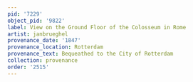 ```yaml
---
pid: '7229'
object_pid: '9822'
label: View on the Ground Floor of the Colosseum in Rome
artist: janbrueghel
provenance_date: '1847'
provenance_location: Rotterdam
provenance_text: Bequeathed to the City of Rotterdam
collection: provenance
order: '2515'
---
```

